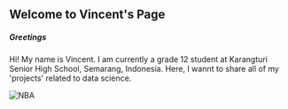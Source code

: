 ## Welcome to Vincent's Page

##### Greetings
Hi!
My name is Vincent.
I am currently a grade 12 student at Karangturi Senior High School, Semarang, Indonesia.
Here, I wannt to share all of my 'projects' related to data science.

![NBA](https://unsplash.com/photos/XmYSlYrupL8)
